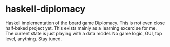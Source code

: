 haskell-diplomacy
=================

Haskell implementation of the board game Diplomacy.  This is not even close half-baked project yet.  This exists mainly as a learning excercise for me.  The current state is just playing with a data model.  No game logic, GUI, top level, anything.  Stay tuned.
